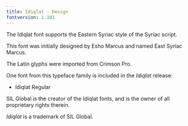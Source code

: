 ```yaml
---
title: Idiqlat - Design
fontversion: 1.101
---
```


The Idiqlat font supports the Eastern Syriac style of the Syriac script.

This font was initially designed by Esho Marcus and named East Syriac Marcus.

The Latin glyphs were imported from Crimson Pro.

One font from this typeface family is included in the *Idiqlat* release:

* Idiqlat Regular

SIL Global is the creator of the Idiqlat fonts, and is the owner of all proprietary rights therein.

*Idiqlat* is a trademark of SIL Global.